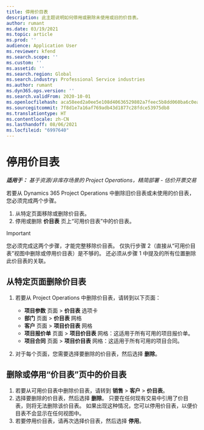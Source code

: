 ```yaml
---
title: 停用价目表
description: 此主题说明如何停用或删除未使用或旧的价目表。
author: rumant
ms.date: 03/19/2021
ms.topic: article
ms.prod: ''
audience: Application User
ms.reviewer: kfend
ms.search.scope: ''
ms.custom: ''
ms.assetid: ''
ms.search.region: Global
ms.search.industry: Professional Service industries
ms.author: rumant
ms.dyn365.ops.version: ''
ms.search.validFrom: 2020-10-01
ms.openlocfilehash: aca58eed2a0ee5e108d40636529802a7feec5b8dd060ba6c0eabc6d0b92b2e2f
ms.sourcegitcommit: 7f8d1e7a16af769adb43d1877c28fdce53975db8
ms.translationtype: HT
ms.contentlocale: zh-CN
ms.lasthandoff: 08/06/2021
ms.locfileid: "6997640"
---
```

# <a name="deactivate-price-lists"></a>停用价目表 

_**适用于：** 基于资源/非库存场景的 Project Operations，精简部署 - 估价开票交易_

若要从 Dynamics 365 Project Operations 中删除旧价目表或未使用的价目表，您必须完成两个步骤。 

1. 从特定页面移除或删除价目表。
2. 停用或删除 **价目表** 页上“可用价目表”中的价目表。

>[!IMPORTANT]
> 您必须完成这两个步骤，才能完整移除价目表。 仅执行步骤 2（直接从“可用价目表”视图中删除或停用价目表）是不够的。 还必须从步骤 1 中提及的所有位置删除此价目表的关联。

## <a name="delete-the-price-list-from-specific-pages"></a>从特定页面删除价目表
1. 若要从 Project Operations 中删除价目表，请转到以下页面：  

      - **项目参数** 页面 > **价目表** 选项卡
      - **部门** 页面 > **价目表** 网格
      - **客户** 页面 > **项目价目表** 网格
      - **项目报价单** 页面 > **项目价目表** 网格：这适用于所有可用的项目报价单。
      - **项目合同** 页面 > **项目价目表** 网格：这适用于所有可用的项目合同。

 2. 对于每个页面，您需要选择要删除的价目表，然后选择 **删除**。 
 
## <a name="delete-or-deactivate-the-price-list-from-the-price-lists-page"></a>删除或停用“价目表”页中的价目表
 
1. 若要从可用价目表中删除价目表，请转到 **销售** > **客户** > **价目表**。 
2. 选择要删除的价目表，然后选择 **删除**。 只要在任何现有交易中引用了价目表，则将无法删除该价目表。 如果出现这种情况，您可以停用价目表，以便价目表不会显示在任何视图中。 
3. 若要停用价目表，请再次选择价目表，然后选择 **停用**。   
